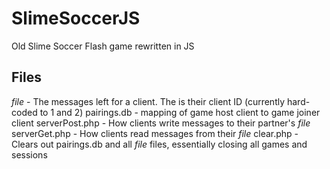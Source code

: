 # SlimeSoccerJS
Old Slime Soccer Flash game rewritten in JS

## Files
_file_<int> - The messages left for a client. The <int> is their client ID (currently hard-coded to 1 and 2)
pairings.db - mapping of game host client to game joiner client
serverPost.php - How clients write messages to their partner's _file_<int>
serverGet.php - How clients read messages from their _file_<int>
clear.php - Clears out pairings.db and all _file_<int> files, essentially closing all games and sessions
